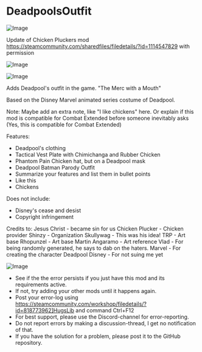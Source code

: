 # DeadpoolsOutfit

![Image](https://i.imgur.com/buuPQel.png)

Update of Chicken Pluckers mod
https://steamcommunity.com/sharedfiles/filedetails/?id=1114547829
with permission

![Image](https://i.imgur.com/pufA0kM.png)

	
![Image](https://i.imgur.com/Z4GOv8H.png)

Adds Deadpool's outfit in the game. "The Merc with a Mouth"
	
Based on the Disney Marvel animated series costume of Deadpool. 
	
	
Note: Maybe add an extra note, like "I like chickens" here. 
Or explain if this mod is compatible for Combat Extended before someone inevitably asks
(Yes, this is compatible for Combat Extended)
	
	
Features:
- Deadpool's clothing
- Tactical Vest Plate with Chimichanga and Rubber Chicken
- Phantom Pain Chicken hat, but on a Deadpool mask
- Deadpool Batman Parody Outfit
- Summarize your features and list them in bullet points
- Like this
- Chickens

Does not include:
- Disney's cease and desist
- Copyright infringement
	
	
	
Credits to: 
Jesus Christ - became sin for us
Chicken Plucker - Chicken provider
Shinzy - Organization
Skullywag - This was his idea!
TRP - Art base
Rhopunzel - Art base
Martin Angaramo - Art reference
Vlad - For being randomly generated, he says to dab on the haters.
Marvel - For creating the character Deadpool
Disney - For not suing me yet

![Image](https://i.imgur.com/PwoNOj4.png)



-  See if the the error persists if you just have this mod and its requirements active.
-  If not, try adding your other mods until it happens again.
-  Post your error-log using https://steamcommunity.com/workshop/filedetails/?id=818773962]HugsLib and command Ctrl+F12
-  For best support, please use the Discord-channel for error-reporting.
-  Do not report errors by making a discussion-thread, I get no notification of that.
-  If you have the solution for a problem, please post it to the GitHub repository.



